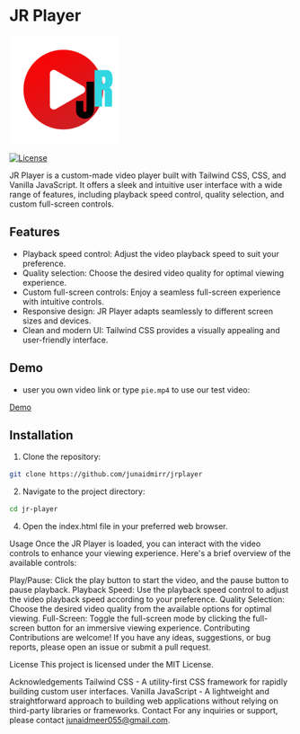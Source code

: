 # JR Player

![JR Player Logo](https://github.com/junaidmirr/jrplayer/blob/main/code/assets/android-chrome-192x192.png?raw=true)

[![License](https://i0.wp.com/opensource.org/wp-content/uploads/2023/01/cropped-cropped-OSI_Horizontal_Logo_0-e1674081292667.png?fit=240%2C240&ssl=1)](https://opensource.org/licenses/MIT)

JR Player is a custom-made video player built with Tailwind CSS, CSS, and Vanilla JavaScript. It offers a sleek and intuitive user interface with a wide range of features, including playback speed control, quality selection, and custom full-screen controls.

## Features

- Playback speed control: Adjust the video playback speed to suit your preference.
- Quality selection: Choose the desired video quality for optimal viewing experience.
- Custom full-screen controls: Enjoy a seamless full-screen experience with intuitive controls.
- Responsive design: JR Player adapts seamlessly to different screen sizes and devices.
- Clean and modern UI: Tailwind CSS provides a visually appealing and user-friendly interface.

## Demo

- user you own video link or type `pie.mp4` to use our test video:

[Demo](https://junaidmirr.github.io/jrplayer/)




## Installation

1. Clone the repository:

```bash
git clone https://github.com/junaidmirr/jrplayer
```
2. Navigate to the project directory:

```bash
cd jr-player
```

4. Open the index.html file in your preferred web browser.

Usage
Once the JR Player is loaded, you can interact with the video controls to enhance your viewing experience. Here's a brief overview of the available controls:

Play/Pause: Click the play button to start the video, and the pause button to pause playback.
Playback Speed: Use the playback speed control to adjust the video playback speed according to your preference.
Quality Selection: Choose the desired video quality from the available options for optimal viewing.
Full-Screen: Toggle the full-screen mode by clicking the full-screen button for an immersive viewing experience.
Contributing
Contributions are welcome! If you have any ideas, suggestions, or bug reports, please open an issue or submit a pull request.

License
This project is licensed under the MIT License.

Acknowledgements
Tailwind CSS - A utility-first CSS framework for rapidly building custom user interfaces.
Vanilla JavaScript - A lightweight and straightforward approach to building web applications without relying on third-party libraries or frameworks.
Contact
For any inquiries or support, please contact junaidmeer055@gmail.com.


